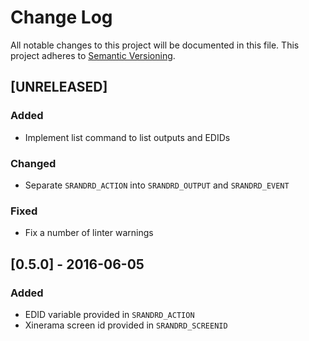 # Change Log
All notable changes to this project will be documented in this file.
This project adheres to [Semantic Versioning](http://semver.org/).

## [UNRELEASED]
### Added
- Implement list command to list outputs and EDIDs

### Changed
- Separate `SRANDRD_ACTION` into `SRANDRD_OUTPUT` and `SRANDRD_EVENT`

### Fixed
- Fix a number of linter warnings

## [0.5.0] - 2016-06-05
### Added
- EDID variable provided in `SRANDRD_ACTION`
- Xinerama screen id provided in `SRANDRD_SCREENID`
